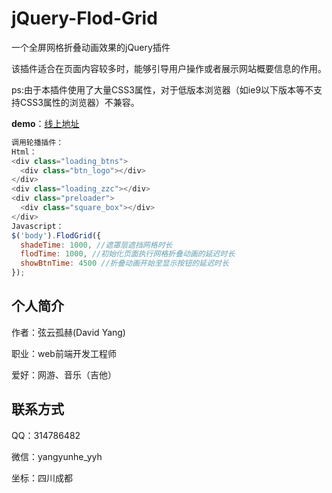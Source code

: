 # jQuery-Flod-Grid
一个全屏网格折叠动画效果的jQuery插件

该插件适合在页面内容较多时，能够引导用户操作或者展示网站概要信息的作用。

ps:由于本插件使用了大量CSS3属性，对于低版本浏览器（如ie9以下版本等不支持CSS3属性的浏览器）不兼容。

**demo**：[线上地址](https://yangyunhe369.github.io/jQuery-Flod-Grid/)

``` javascript
调用轮播插件：
Html：
<div class="loading_btns">
  <div class="btn_logo"></div>
</div>
<div class="loading_zzc"></div>
<div class="preloader">
  <div class="square_box"></div>
</div>
Javascript：
$('body').FlodGrid({
  shadeTime: 1000, //遮罩层遮挡网格时长
  flodTime: 1000, //初始化页面执行网格折叠动画的延迟时长
  showBtnTime: 4500 //折叠动画开始至显示按钮的延迟时长
});
```

## 个人简介
作者：弦云孤赫(David Yang)

职业：web前端开发工程师

爱好：网游、音乐（吉他）

## 联系方式
QQ：314786482

微信：yangyunhe_yyh

坐标：四川成都
